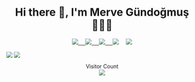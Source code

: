<h1 align='center'> Hi there 👋, I'm Merve Gündoğmuş 👩🏼‍💻 </h1>

<p align='center'>
  <a href="https://instagram.com/gundogmusmerve"><img src="https://img.shields.io/badge/Instagram-E4405F?style=for-the-badge&logo=instagram&logoColor=white" /</a>&nbsp;&nbsp;&nbsp;&nbsp; 
  <a href="https://twitter.com/gundogmusmerve"><img src="https://img.shields.io/badge/twitter-%231DA1F2.svg?&style=for-the-badge&logo=twitter&logoColor=white" /</a>&nbsp;&nbsp;&nbsp;&nbsp; 
  <a href="https://www.linkedin.com/in/mervegundogmus/"><img src="https://img.shields.io/badge/linkedin-%230077B5.svg?&style=for-the-badge&logo=linkedin&logoColor=white" /</a>&nbsp;&nbsp;&nbsp;&nbsp; 
 <a href="mailto:mervegundogmus@outlook.com"><img src="https://img.shields.io/badge/Outlook-0078D4.svg?&style=for-the-badge&logo=microsoft%20outlook&logoColor=white" /></a>&nbsp;&nbsp;&nbsp;&nbsp;
<a href="https://www.hackerrank.com/mervegundogmus"><img src="https://img.shields.io/badge/hackerrank-00CC66.svg?&style=for-the-badge&logo=hackerrank&logoColor=white" />
</p>

<a href="https://github.com/mervegundogmus"><img align="center" src="https://github-readme-stats.vercel.app/api?username=mervegundogmus&show_icons=true&bg_color=0d1117&text_color=bdc3c7&title_color=f1c40f&icon_color=f1c40f&hide_border=true" /></a>
<a href="https://github.com/mervegundogmus"><img align="center" src="https://github-readme-stats.vercel.app/api/top-langs/?username=mervegundogmus&bg_color=0d1117&text_color=bdc3c7&title_color=f1c40f&hide_border=true&layout=compact&langs_count=10&hide=asp.net" /></a>

<p align="center"> 
  Visitor Count<br>
  <img src="https://profile-counter.glitch.me/mervegundogmus/count.svg" />
</p>
